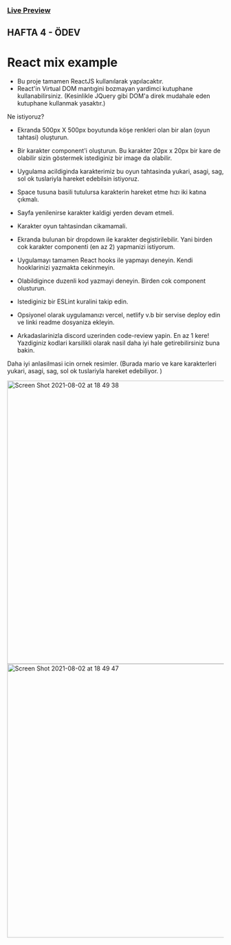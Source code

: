 ### [Live Preview](https://easyboardapp-yeged.netlify.app/)


## HAFTA 4 - ÖDEV

# React mix example

- Bu proje tamamen ReactJS kullanılarak yapılacaktır.
- React'in Virtual DOM mantıgini bozmayan yardimci kutuphane kullanabilirsiniz. (Kesinlikle JQuery gibi DOM'a direk mudahale eden kutuphane kullanmak yasaktır.)

Ne istiyoruz?

- Ekranda 500px X 500px boyutunda köşe renkleri olan bir alan (oyun tahtasi) oluşturun.
- Bir karakter component'i oluşturun. Bu karakter 20px x 20px bir kare de olabilir sizin göstermek istediginiz bir image da olabilir.
- Uygulama acildiginda karakterimiz bu oyun tahtasinda yukari, asagi, sag, sol ok tuslariyla hareket edebilsin istiyoruz. 
- Space tusuna basili tutulursa karakterin hareket etme hızı iki katına çıkmalı.
- Sayfa yenilenirse karakter kaldigi yerden devam etmeli.
- Karakter oyun tahtasindan cikamamali.
- Ekranda bulunan bir dropdown ile karakter degistirilebilir. Yani birden cok karakter componenti (en az 2) yapmanizi istiyorum.

- Uygulamayı tamamen React hooks ile yapmayı deneyin. Kendi hooklarinizi yazmakta cekinmeyin.
- Olabildigince duzenli kod yazmayi deneyin. Birden cok component olusturun.
- Istediginiz bir ESLint kuralini takip edin.
- Opsiyonel olarak uygulamanızı vercel, netlify v.b bir servise deploy edin ve linki readme dosyaniza ekleyin. 
- Arkadaslarinizla discord uzerinden code-review yapin. En az 1 kere! Yazdiginiz kodlari karsilikli olarak nasil daha iyi hale getirebilirsiniz buna bakin.


Daha iyi anlasilmasi icin ornek resimler.
(Burada mario ve kare karakterleri yukari, asagi, sag, sol ok tuslariyla hareket edebiliyor. )

<img width="657" alt="Screen Shot 2021-08-02 at 18 49 38" src="https://user-images.githubusercontent.com/6469914/127889099-c052d9dd-981a-4d0b-90a4-ce0c5747094c.png">
<img width="635" alt="Screen Shot 2021-08-02 at 18 49 47" src="https://user-images.githubusercontent.com/6469914/127889106-d96d075f-8076-47dd-8ead-79b542f639eb.png">
